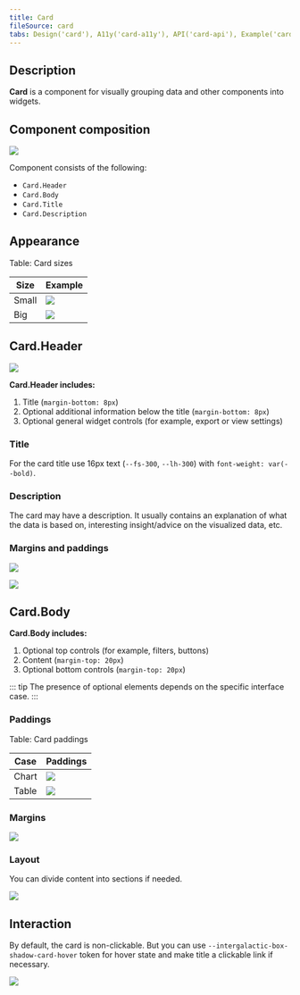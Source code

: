 ```yaml
---
title: Card
fileSource: card
tabs: Design('card'), A11y('card-a11y'), API('card-api'), Example('card-code'), Changelog('card-changelog')
---
```


## Description

**Card** is a component for visually grouping data and other components into widgets.

## Component composition

![](static/card-composition.png)

Component consists of the following:

- `Card.Header`
- `Card.Body`
- `Card.Title`
- `Card.Description`

## Appearance

Table: Card sizes

| Size  | Example                                      |
| ----- | -------------------------------------------- |
| Small | ![](static/card-small.png) |
| Big   | ![](static/card-big.png)     |

## Card.Header

![](static/card-header.png)

**Card.Header includes:**

   1. Title (`margin-bottom: 8px`)
   2. Optional additional information below the title (`margin-bottom: 8px`)
   3. Optional general widget controls (for example, export or view settings)

### Title

For the card title use 16px text (`--fs-300`, `--lh-300`) with `font-weight: var(--bold)`.

### Description

The card may have a description. It usually contains an explanation of what the data is based on, interesting insight/advice on the visualized data, etc.

### Margins and paddings

![](static/card-paddings1.png)

![](static/card-margins1.png)

## Card.Body

**Card.Body includes:**

   1. Optional top controls (for example, filters, buttons)
   2. Content (`margin-top: 20px`)
   3. Optional bottom controls (`margin-top: 20px`)

::: tip
The presence of optional elements depends on the specific interface case.
:::

### Paddings

Table: Card paddings

| Case  | Paddings                       |
| ----- | ------------------------------ |
| Chart | ![](static/card-paddings2.png) |
| Table | ![](static/card-paddings3.png) |

### Margins

![](static/card-margins2.png)

### Layout

You can divide content into sections if needed.

![](static/card-layout.png)

## Interaction

By default, the card is non-clickable. But you can use `--intergalactic-box-shadow-card-hover` token for hover state and make title a clickable link if necessary.

![](static/card-clickable.png)

